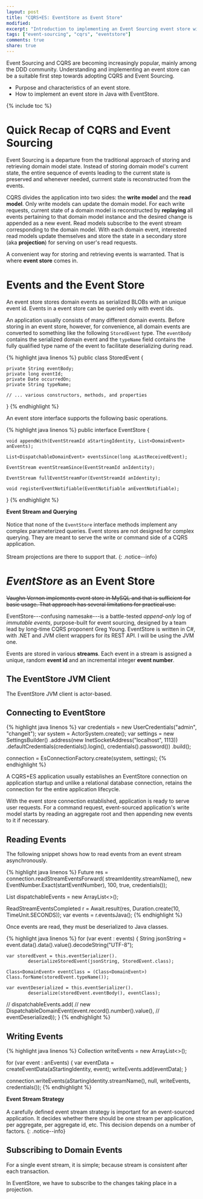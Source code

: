 ```yaml
---
layout: post
title: "CQRS+ES: EventStore as Event Store"
modified:
excerpt: "Introduction to implementing an Event Sourcing event store with [EventStore](https://eventstore.org)."
tags: ["event-sourcing", "cqrs", "eventstore"]
comments: true
share: true
---
```


Event Sourcing and CQRS are becoming increasingly popular, mainly among the DDD community. Understanding and implementing an event store can be a suitable first step towards adopting CQRS and Event Sourcing.

* Purpose and characteristics of an event store.
* How to implement an event store in Java with EventStore.

{% include toc %}

Quick Recap of CQRS and Event Sourcing
======================================

Event Sourcing is a departure from the traditional approach of storing and retrieving domain model state. Instead of storing domain model's current state, the entire sequence of events leading to the current state is preserved and whenever needed, currrent state is reconstructed from the events.

CQRS divides the application into two sides: the **write model** and the **read model**. Only write models can update the domain model. For each write requests, current state of a domain model is reconstructed by **replaying** all events pertaining to that domain model instance and the desired change is appended as a new event. Read models subscribe to the event stream corresponding to the domain model. With each domain event, interested read models update themselves and store the state in a secondary store (aka **projection**) for serving on user's read requests.

A convenient way for storing and retrieving events is warranted. That is where **event store** comes in.

Events and the Event Store
==========================

An event store stores domain events as serialized BLOBs with an unique event id. Events in a event store can be queried only with event ids. 

An application usually consists of many different domain events. Before storing in an event store, however, for convenience, all domain events are converted to something like the following `StoredEvent` type. The `eventBody` contains the serialized domain event and the `typeName` field contains the fully qualified type name of the event to facilitate deserializing during read.

{% highlight java linenos %}
public class StoredEvent {

    private String eventBody;
    private long eventId;
    private Date occurredOn;
    private String typeName;

    // ... various constructors, methods, and properties
}
{% endhighlight %}

An event store interface supports the following basic operations.

{% highlight java linenos %}
public interface EventStore {

    void appendWith(EventStreamId aStartingIdentity, List<DomainEvent> anEvents);

    List<DispatchableDomainEvent> eventsSince(long aLastReceivedEvent);

    EventStream eventStreamSince(EventStreamId anIdentity);

    EventStream fullEventStreamFor(EventStreamId anIdentity);

    void registerEventNotifiable(EventNotifiable anEventNotifiable);
}
{% endhighlight %}

**Event Stream and Querying**<br><br>Notice that none of the `EventStore` interface methods implement any complex parameterized queries. Event stores are not designed for complex querying. They are meant to serve the write or command side of a CQRS application.<br><br>Stream projections are there to support that.
{: .notice--info}

_EventStore_ as an Event Store
==============================

<s>Vaughn Vernon implements event store in MySQL and that is sufficient for basic usage. That approach has several limitations for practical use.</s>

EventStore---confusing namesake---is a battle-tested _append-only_ log of _immutable events_, purpose-built for event sourcing, designed by a team lead by long-time CQRS proponent Greg Young. EventStore is written in C#, with .NET and JVM client wrappers for its REST API. I will be using the JVM one.

Events are stored in various **streams**. Each event in a stream is assigned a unique, random **event id** and an incremental integer **event number**.

The EventStore JVM Client
-------------------------

The EventStore JVM client is actor-based.

Connecting to EventStore
------------------------

{% highlight java linenos %}
var credentials = new UserCredentials("admin", "changeit");
var system = ActorSystem.create();
var settings = new SettingsBuilder()
        .address(new InetSocketAddress("localhost", 1113))
        .defaultCredentials(credentials().login(), credentials().password())
        .build();

connection = EsConnectionFactory.create(system, settings);
{% endhighlight %}

A CQRS+ES application usually establishes an EventStore connection on application startup and unlike a relational database connection, retains the connection for the entire application lifecycle.

With the event store connection established, application is ready to serve user requests. For a command request, event-sourced application's write model starts by reading an aggregate root and then appending new events to it if necessary.

Reading Events
--------------

The following snippet shows how to read events from an event stream asynchronously.

{% highlight java linenos %}
Future<ReadStreamEventsCompleted> res = connection.readStreamEventsForward(
                    streamIdentity.streamName(),
                    new EventNumber.Exact(startEventNumber),
                    100,
                    true,
                    credentials());

List<DispatchableDomainEvent> dispatchableEvents = new ArrayList<>();

ReadStreamEventsCompleted r = Await.result(res, Duration.create(10, TimeUnit.SECONDS));
var events = r.eventsJava();
{% endhighlight %}

Once events are read, they must be deserialized to Java classes.

{% highlight java linenos %}
for (var event : events) {
    String jsonString = event.data().data().value().decodeString("UTF-8");

    var storedEvent = this.eventSerializer().
            deserializeStoredEvent(jsonString, StoredEvent.class);

    Class<DomainEvent> eventClass = (Class<DomainEvent>) Class.forName(storedEvent.typeName());

    var eventDeserialized = this.eventSerializer().
            deserialize(storedEvent.eventBody(), eventClass);

//    dispatchableEvents.add(
//            new DispatchableDomainEvent(event.record().number().value(),
//                    eventDeserialized));
}
{% endhighlight %}

Writing Events
--------------

{% highlight java linenos %}
Collection<EventData> writeEvents = new ArrayList<>();

for (var event : anEvents) {
    var eventData = createEventData(aStartingIdentity, event);
    writeEvents.add(eventData);
}

connection.writeEvents(aStartingIdentity.streamName(), null, writeEvents, credentials());
{% endhighlight %}

**Event Stream Strategy**<br><br>A carefully defined event stream strategy is important for an event-sourced application. It decides whether there should be one stream per application, per aggregate, per aggregate id, etc. This decision depends on a number of factors.
{: .notice--info}

Subscribing to Domain Events
----------------------------

For a single event stream, it is simple; because stream is consistent after each transaction.

In EventStore, we have to subscribe to the changes taking place in a projection.
